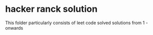 # hacker ranck solution
This folder particularly consists of leet code solved solutions from 1 - onwards
